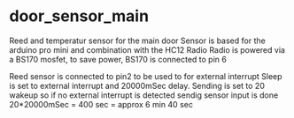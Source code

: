 # door_sensor_main
Reed and temperatur sensor for the main door
Sensor is based for the arduino pro mini and combination with the HC12 Radio
Radio is powered via a BS170 mosfet, to save power, BS170 is connected to pin 6

Reed sensor is connected to pin2 to be used to for external interrupt
Sleep is set to external interrupt and 20000mSec delay.
Sending is set to 20 wakeup so if no external interrupt is detected sendig sensor input is done
20*20000mSec = 400 sec = approx 6 min 40 sec
